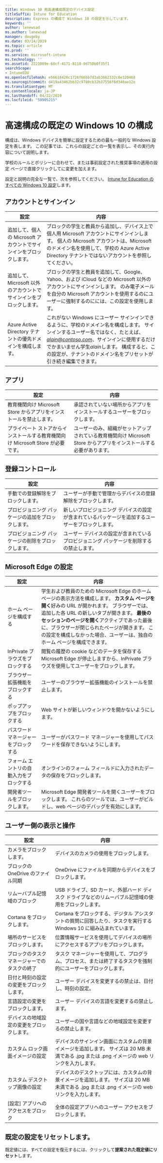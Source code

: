 ```yaml
---
title: Windows 10 用高速構成既定のデバイス設定
titleSuffix: Intune for Education
description: Express の構成で Windows 10 の設定を示しています。
keywords: ''
author: lenewsad
ms.author: lanewsad
manager: dougeby
ms.date: 03/14/2019
ms.topic: article
ms.prod: ''
ms.service: microsoft-intune
ms.technology: ''
ms.assetid: 2221009e-68cf-4171-8118-0d750b0f35f1
searchScope:
- IntuneEDU
ms.openlocfilehash: e56618420c1726f66bb7d3ab3662332c8e320468
ms.sourcegitcommit: d419a43462bb32c9780cb32b37556f6d340ae12e
ms.translationtype: MT
ms.contentlocale: ja-JP
ms.lasthandoff: 04/22/2019
ms.locfileid: "59905215"
---
```

# <a name="default-windows-10-configurations-in-express-configuration"></a>高速構成の既定の Windows 10 の構成
構成は、Windows デバイスを簡単に設定するための最も一般的な Windows 設定を表します。 この記事では、これらの設定ごとの一覧を表示し、その実行内容について説明します。

学校のルールとポリシーに合わせて、または事前設定された推奨事項の適用の設定 ページで直接クリックしてに変更を加えます。

設定と説明の完全な一覧で、次を参照してください。 [Intune for Education のすべての Windows 10 設定](all-edu-settings-windows.md)します。 

## <a name="accounts-and-sign-in"></a>アカウントとサインイン 

|設定|内容|  
|---|---|
|追加して、個人の Microsoft アカウントでサインインをブロックします。 |ブロックの学生と教員から追加し、デバイス上で個人用 Microsoft アカウントにサインインします。 個人の Microsoft アカウントは、Microsoft のドメイン名を使用して、学校の Azure Active Directory テナントではないアカウントを参照してください。|  
|追加して、Microsoft 以外のアカウントでサインインをブロックします。|ブロックの学生と教員を追加して、Google、Yahoo、および iCloud などの Microsoft 以外のアカウントにサインインします。 のみ電子メールを自分の Microsoft アカウントを使用するのにユーザーに強制するのにには、この設定を使用します。|
|Azure Active Directory テナントの優先ドメインを構成します。|これがない Windows にユーザー サインインできるように、学校のドメイン名を構成します。 サインインするユーザー名ではなく、たとえば、 *alain@contoso.com*、サインインに使用するだけでかまいません学生*alain*します。 構成すると、この設定が、テナントのドメイン名をプリセットが引き続き編集できます。|   

## <a name="apps"></a>アプリ   
|設定|内容|  
|---|---|
|教育機関向け Microsoft Store からアプリをインストールを禁止します。|承認されていない場所からアプリをインストールするユーザーをブロックします。|  
|プライベート ストアからインストールする教育機関向け Microsoft Store が必要です。|ユーザーのみ、組織がセットアップされている教育機関向け Microsoft Store からアプリをインストールする必要があります。|  

## <a name="enrollment-controls"></a>登録コントロール  
|設定|内容| 
|---|---|
|手動での登録解除をブロックします。|ユーザーが手動で管理からデバイスの登録解除をブロックします。|
|プロビジョニング パッケージの追加をブロックします。|新しいプロビジョニング デバイスの設定が含まれているパッケージを追加するユーザーをブロックします。|
|プロビジョニング パッケージの削除をブロックします。|ユーザー デバイスの設定が含まれているプロビジョニング パッケージを削除するの禁止します。|  

## <a name="microsoft-edge-settings"></a>Microsoft Edge の設定  
|設定|内容|
|---|---|
|ホーム ページを構成する|学生および教員のための Microsoft Edge のホーム ページの表示方法を構成します。 **カスタム ページを開く**好みの URL が開かれます。 ブラウザーでは、追加した各 URL の新しいタブが開きます。 **最後のセッションのページを開く**アクティブであった最後に、ブラウザーが閉じられたページが開きます。 この設定を構成しなかった場合、ユーザーは、独自のホーム ページを構成できます。| 
|InPrivate ブラウズをブロックする|閲覧の履歴の cookie などのデータを保存する Microsoft Edge が停止しますから、InPrivate ブラウズを使用してユーザーをブロックします。|  
|ブラウザー拡張機能をブロックする|ユーザーのブラウザー拡張機能のインストールを禁止します。|
|ポップアップをブロックする|Web サイトが新しいウィンドウを開かないようにします。|  
|パスワード マネージャーをブロックする|ユーザーがパスワード マネージャーを使用してパスワードを保存できないようにします。|
|フォーム エントリの自動入力をブロックする|オンラインのフォーム フィールドに入力されたデータの保存をブロックします。|
|開発者ツールをブロックします。|Microsoft Edge 開発者ツールを開くユーザーをブロックします。 これらのツールでは、ユーザーがビルドし、web ページのデバッグを有効にします。|  

## <a name="user-experience"></a>ユーザー側の表示と操作 
|設定|内容| 
|---|---|
|カメラをブロックします。|デバイスのカメラの使用をブロックします。|
|ブロックの OneDrive のファイル同期|OneDrive にファイルを同期からデバイスをブロックします。|
|リムーバブル記憶域のブロック|USB ドライブ、SD カード、外部ハード ディスク ドライブなどのリムーバブル記憶域の使用をブロックします。|
|Cortana をブロックします。|Cortana をブロックする、デジタル アシスタントの質問に回答したり、タスクを実行する Windows 10 に組み込まれています。|
|場所のサービスをブロックします。|位置情報サービスを使用してデバイスの場所にアクセスするアプリをブロックします。|  
|ブロックのタスク マネージャーでのタスクの終了|タスク マネージャーを使用して、プログラム、プロセス、または終了するタスクを強制的にユーザーをブロックします。|
|日付と時刻の設定の変更をブロックします。|ユーザー デバイスを変更するの禁止は、日付し、時刻の設定。|
|言語設定の変更をブロックします。|ユーザー デバイスの言語を変更するの禁止します。|
|デバイスの地域設定の変更をブロックします。|ユーザーの国や言語などの地域設定を変更するの禁止します。|
|カスタム ロック画面イメージの設定|デバイスのサインイン画面にカスタムの背景イメージを追加します。 サイズは 20 MB 未満である .jpg または .png イメージの web リンクを入力します。|
|カスタム デスクトップ画像の設定|デバイスのデスクトップには、カスタムの背景イメージを追加します。 サイズは 20 MB 未満である .jpg または .png イメージの web リンクを入力します。|
|[設定] アプリへのアクセスをブロック|全体の設定アプリへのユーザー アクセスをブロックします。|  

## <a name="reset-default-settings"></a>既定の設定をリセットします。
既定値には、すべての設定を復元するには、クリックして**提案された既定値にリセット**します。  

